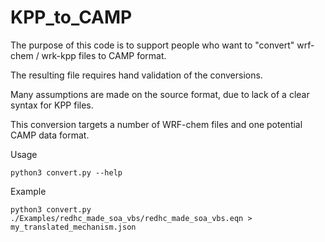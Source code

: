 # KPP_to_CAMP

The purpose of this code is to support people who want to "convert" wrf-chem / wrk-kpp files to CAMP format.

The resulting file requires hand validation of the conversions.

Many assumptions are made on the source format, due to lack of a clear syntax for KPP files.

This conversion targets a number of WRF-chem files and one potential CAMP data format.


Usage
```
python3 convert.py --help
```

Example
```
python3 convert.py ./Examples/redhc_made_soa_vbs/redhc_made_soa_vbs.eqn > my_translated_mechanism.json
```

